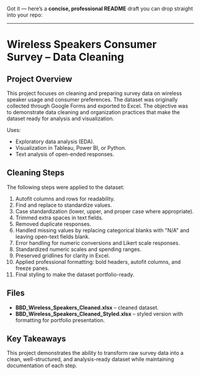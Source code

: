 Got it — here’s a **concise, professional README** draft you can drop straight into your repo:

---

# Wireless Speakers Consumer Survey – Data Cleaning

## Project Overview

This project focuses on cleaning and preparing survey data on wireless speaker usage and consumer preferences. The dataset was originally collected through Google Forms and exported to Excel. The objective was to demonstrate data cleaning and organization practices that make the dataset ready for analysis and visualization.

Uses:

* Exploratory data analysis (EDA).
* Visualization in Tableau, Power BI, or Python.
* Text analysis of open-ended responses.

## Cleaning Steps

The following steps were applied to the dataset:

1. Autofit columns and rows for readability.
2. Find and replace to standardize values.
3. Case standardization (lower, upper, and proper case where appropriate).
4. Trimmed extra spaces in text fields.
5. Removed duplicate responses.
6. Handled missing values by replacing categorical blanks with "N/A" and leaving open-text fields blank.
7. Error handling for numeric conversions and Likert scale responses.
8. Standardized numeric scales and spending ranges.
9. Preserved gridlines for clarity in Excel.
10. Applied professional formatting: bold headers, autofit columns, and freeze panes.
11. Final styling to make the dataset portfolio-ready.

## Files

* **BBD\_Wireless\_Speakers\_Cleaned.xlsx** – cleaned dataset.
* **BBD\_Wireless\_Speakers\_Cleaned\_Styled.xlsx** – styled version with formatting for portfolio presentation.

## Key Takeaways

This project demonstrates the ability to transform raw survey data into a clean, well-structured, and analysis-ready dataset while maintaining documentation of each step.
